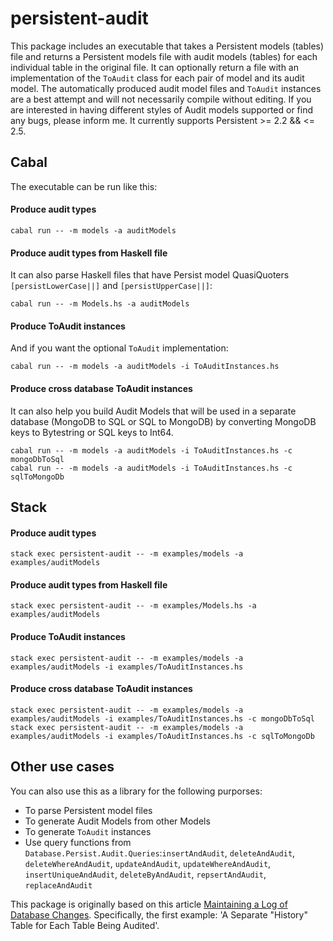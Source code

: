 # persistent-audit

This package includes an executable that takes a Persistent models (tables) file and returns a Persistent models file with audit models (tables) for each individual table in the original file. It can optionally return a file with an implementation of the `ToAudit` class for each pair of model and its audit model. The automatically produced audit model files and `ToAudit` instances are a best attempt and will not necessarily compile without editing. If you are interested in having different styles of Audit models supported or find any bugs, please inform me. It currently supports Persistent >= 2.2 && <= 2.5.

## Cabal

The executable can be run like this:

#### Produce audit types

```
cabal run -- -m models -a auditModels
```

#### Produce audit types from Haskell file

It can also parse Haskell files that have Persist model QuasiQuoters `[persistLowerCase||]` and `[persistUpperCase||]`:

```
cabal run -- -m Models.hs -a auditModels
```

#### Produce ToAudit instances

And if you want the optional `ToAudit` implementation:

```
cabal run -- -m models -a auditModels -i ToAuditInstances.hs
```

#### Produce cross database ToAudit instances

It can also help you build Audit Models that will be used in a separate database (MongoDB to SQL or SQL to MongoDB) by converting MongoDB keys to Bytestring or SQL keys to Int64.

```
cabal run -- -m models -a auditModels -i ToAuditInstances.hs -c mongoDbToSql
cabal run -- -m models -a auditModels -i ToAuditInstances.hs -c sqlToMongoDb
```

## Stack

#### Produce audit types

```
stack exec persistent-audit -- -m examples/models -a examples/auditModels
```

#### Produce audit types from Haskell file

```
stack exec persistent-audit -- -m examples/Models.hs -a examples/auditModels
```

#### Produce ToAudit instances

```
stack exec persistent-audit -- -m examples/models -a examples/auditModels -i examples/ToAuditInstances.hs
```

#### Produce cross database ToAudit instances

```
stack exec persistent-audit -- -m examples/models -a examples/auditModels -i examples/ToAuditInstances.hs -c mongoDbToSql
stack exec persistent-audit -- -m examples/models -a examples/auditModels -i examples/ToAuditInstances.hs -c sqlToMongoDb
```

## Other use cases

You can also use this as a library for the following purporses:

 * To parse Persistent model files
 * To generate Audit Models from other Models
 * To generate `ToAudit` instances
 * Use query functions from `Database.Persist.Audit.Queries`:`insertAndAudit`, `deleteAndAudit`, `deleteWhereAndAudit`, `updateAndAudit`, `updateWhereAndAudit`, `insertUniqueAndAudit`, `deleteByAndAudit`, `repsertAndAudit`, `replaceAndAudit`


This package is originally based on this article [Maintaining a Log of Database Changes](http://www.4guysfromrolla.com/webtech/041807-1.shtml). Specifically, the first example: 'A Separate "History" Table for Each Table Being Audited'.
